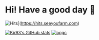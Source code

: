 # Hi! Have a good day 👋

![Hits](https://hits.seeyoufarm.com/api/count/incr/badge.svg?url=https%3A%2F%2Fgithub.com%2FKir93%2FKir93&count_bg=%2379C83D&title_bg=%23555555&icon=&icon_color=%23E7E7E7&title=hits&edge_flat=false)](https://hits.seeyoufarm.com)

[![Kir93's GitHub stats](https://github-readme-stats.vercel.app/api?username=anuraghazra&show_icons=true&theme=radical)](https://github-readme-stats.vercel.app/api?username=anuraghazra&show_icons=true&theme=radical)
[![opgc](https://api.opgc.me/githubs/users/Kir93/tag/?theme=dracula)](https://opgc.me/#/users/Kir93)
